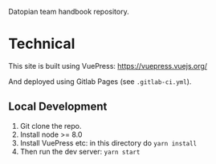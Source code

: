 Datopian team handbook repository.

# Technical

This site is built using VuePress: https://vuepress.vuejs.org/

And deployed using Gitlab Pages (see `.gitlab-ci.yml`).

## Local Development

1. Git clone the repo.
2. Install node >= 8.0
3. Install VuePress etc: in this directory do `yarn install`
4. Then run the dev server: `yarn start`

